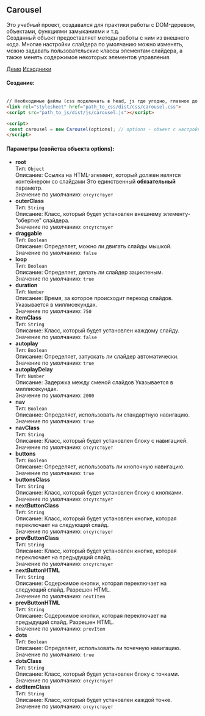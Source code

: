 ## Carousel

Это *учебный* проект, создавался для практики работы с DOM-деревом, объектами, функциями замыканиями и т.д.<br>
Созданный объект предоставляет методы работы с ним из внешнего кода. Многие настройки слайдера по умолчанию можно изменять, можно задавать пользовательские классы элементам слайдера, а также менять содержимое некоторых элементов управления.

[Демо](https://theeeita.github.io/demos/carousel_demo/) [Исходники](https://github.com/theeeita/carousel/tree/master/dev)

#### Создание:
```html

// Необходимые файлы (css подключать в head, js где угодно, главное до объявления объекта):
<link rel="stylesheet" href="path_to_css/dist/css/carousel.css">
<script src="path_to_js/dist/js/carousel.js"></script>

<script>
 const carousel = new Carousel(options); // options - объект с настройками. описание ниже.
</script>
```

#### Параметры (свойства объекта options):
  * **root**<br>
    Тип: `Object`<br>
    Описание: Ссылка на HTML-элемент, который должен являтся контейнером со слайдами Это единственный **обязательный** параметр.<br>
    Значение по умолчанию: `отсутствует`
 * **outerClass**<br>
    Тип: `String`<br>
    Описание: Класс, который будет установлен внешнему элементу-"обертке" слайдера.<br>
    Значение по умолчанию: `отсутствует`
 * **draggable**<br>
    Тип: `Boolean`<br>
    Описание: Определяет, можно ли двигать слайды мышкой.<br>
    Значение по умолчанию: `false`
 * **loop**<br>
    Тип: `Boolean`<br>
    Описание: Определяет, делать ли слайдер зацикленым.<br>
    Значение по умолчанию: `true`
* **duration**<br>
    Тип: `Number`<br>
    Описание: Время, за которое происходит переход слайдов. Указывается в миллисекундах.<br>
    Значение по умолчанию: `750`
* **itemClass**<br>
    Тип: `String`<br>
    Описание: Класс, который будет установлен каждому слайду.<br>
    Значение по умолчанию: `false`
* **autoplay**<br>
    Тип: `Boolean`<br>
    Описание: Определяет, запускать ли слайдер автоматически.<br>
    Значение по умолчанию: `true`
* **autoplayDelay**<br>
    Тип: `Number`<br>
    Описание: Задержка между сменой слайдов Указывается в миллисекундах.<br>
    Значение по умолчанию: `2000`
* **nav**<br>
    Тип: `Boolean`<br>
    Описание: Определяет, использовать ли стандартную навигацию.<br>
    Значение по умолчанию: `true`
* **navClass**<br>
    Тип: `String`<br>
    Описание: Класс, который будет установлен блоку с навигацией.<br>
    Значение по умолчанию: `отсутствует`
* **buttons**<br>
    Тип: `Boolean`<br>
    Описание: Определяет, использовать ли кнопочную навигацию.<br>
    Значение по умолчанию: `true`
* **buttonsClass**<br>
    Тип: `String`<br>
    Описание: Класс, который будет установлен блоку с кнопками.<br>
    Значение по умолчанию: `отсутствует`
* **nextButtonClass**<br>
    Тип: `String`<br>
    Описание: Класс, который будет установлен кнопке, которая переключает на следующий слайд.<br>
    Значение по умолчанию: `отсутствует`
* **prevButtonClass**<br>
    Тип: `String`<br>
    Описание: Класс, который будет установлен кнопке, которая переключает на предыдущий слайд.<br>
    Значение по умолчанию: `отсутствует`
* **nextButtonHTML**<br>
    Тип: `String`<br>
    Описание: Содержимое кнопки, которая переключает на следующий слайд. Разрешен HTML.<br>
    Значение по умолчанию: `nextItem`
* **prevButtonHTML**<br>
    Тип: `String`<br>
    Описание: Содержимое кнопки, которая переключает на предыдущий слайд. Разрешен HTML.<br>
    Значение по умолчанию: `prevItem`
* **dots**<br>
    Тип: `Boolean`<br>
    Описание: Определяет, использовать ли точечную навигацию.<br>
    Значение по умолчанию: `true`
* **dotsClass**<br>
    Тип: `String`<br>
    Описание: Класс, который будет установлен блоку с точками.<br>
    Значение по умолчанию: `отсутствует`
* **dotItemClass**<br>
    Тип: `String`<br>
    Описание: Класс, который будет установлен каждой точке.<br>
    Значение по умолчанию: `отсутствует` 
